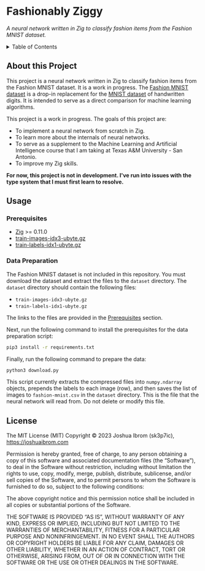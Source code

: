 # Fashionably Ziggy

_A neural network written in Zig to classify fashion items from the Fashion MNIST dataset._

<details><summary>Table of Contents</summary><p>

- [About this Project](#about-this-project)
- [License](#license)
- [Usage](#usage)
  - [Prerequisites](#prerequisites)
  - [Data Preparation](#data-preparation)

</p></details>

## About this Project

This project is a neural network written in Zig to classify fashion items from the Fashion MNIST dataset. It is a work in progress. The [Fashion MNIST dataset](https://github.com/zolandoresearch/fashion-mnist) is a drop-in replacement for the [MNIST dataset](http://yann.lecun.com/exdb/mnist/) of handwritten digits. It is intended to serve as a direct comparison for machine learning algorithms.

This project is a work in progress. The goals of this project are:

- To implement a neural network from scratch in Zig.
- To learn more about the internals of neural networks.
- To serve as a supplement to the Machine Learning and Artificial Intelligence course that I am taking at Texas A&M University - San Antonio.
- To improve my Zig skills.

**For now, this project is not in development. I've run into issues with the type system that I must first learn to resolve.**

## Usage

### Prerequisites

- [Zig](https://ziglang.org/) >= 0.11.0
- [train-images-idx3-ubyte.gz](https://github.com/zalandoresearch/fashion-mnist/raw/master/data/fashion/train-images-idx3-ubyte.gz)
- [train-labels-idx1-ubyte.gz](https://github.com/zalandoresearch/fashion-mnist/raw/master/data/fashion/train-labels-idx1-ubyte.gz)

### Data Preparation

The Fashion MNIST dataset is not included in this repository. You must download the dataset and extract the files to the `dataset` directory. The `dataset` directory should contain the following files:

- `train-images-idx3-ubyte.gz`
- `train-labels-idx1-ubyte.gz`

The links to the files are provided in the [Prerequisites](#prerequisites) section.

Next, run the following command to install the prerequisites for the data preparation script:

```bash
pip3 install -r requirements.txt
```

Finally, run the following command to prepare the data:

```bash
python3 download.py
```

This script currently extracts the compressed files into `numpy.ndarray` objects, prepends the labels to each image (row), and then saves the list of images to `fashion-mnist.csv` in the `dataset` directory.
This is the file that the neural network will read from. Do not delete or modify this file.

## License

The MIT License (MIT) Copyright &copy; 2023 Joshua Ibrom (sk3p7ic), https://joshuaibrom.com

Permission is hereby granted, free of charge, to any person obtaining a copy of this software and associated documentation files (the “Software”), to deal in the Software without restriction, including without limitation the rights to use, copy, modify, merge, publish, distribute, sublicense, and/or sell copies of the Software, and to permit persons to whom the Software is furnished to do so, subject to the following conditions:

The above copyright notice and this permission notice shall be included in all copies or substantial portions of the Software.

THE SOFTWARE IS PROVIDED “AS IS”, WITHOUT WARRANTY OF ANY KIND, EXPRESS OR IMPLIED, INCLUDING BUT NOT LIMITED TO THE WARRANTIES OF MERCHANTABILITY, FITNESS FOR A PARTICULAR PURPOSE AND NONINFRINGEMENT. IN NO EVENT SHALL THE AUTHORS OR COPYRIGHT HOLDERS BE LIABLE FOR ANY CLAIM, DAMAGES OR OTHER LIABILITY, WHETHER IN AN ACTION OF CONTRACT, TORT OR OTHERWISE, ARISING FROM, OUT OF OR IN CONNECTION WITH THE SOFTWARE OR THE USE OR OTHER DEALINGS IN THE SOFTWARE.
